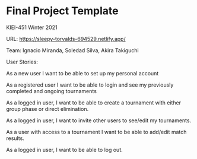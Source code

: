 # Final Project Template

KIEI-451 Winter 2021

URL: https://sleepy-torvalds-694529.netlify.app/


Team: Ignacio Miranda, Soledad Silva, Akira Takiguchi

User Stories:

As a new user I want to be able to set up my personal account

As a registered user I want to be able to login and see my previously completed and ongoing tournaments

As a logged in user, I want to be able to create a tournament with either group phase or direct elimination.

As a logged in user, I want to invite other users to see/edit my tournaments.

As a user with access to a tournament I want to be able to add/edit match results.

As a logged in user, I want to be able to log out.